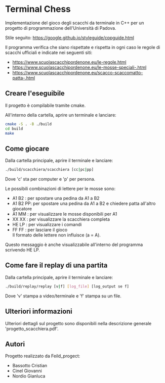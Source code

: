 # Terminal Chess

Implementazione del gioco degli scacchi da terminale in C++ per un progetto di programmazione dell'Università di Padova.

Stile seguito: https://google.github.io/styleguide/cppguide.html

Il programma verifica che siano rispettate e rispetta in ogni caso le regole di scacchi ufficiali e indicate nei seguenti siti:
- https://www.scuolascacchipordenone.eu/le-regole.html 
- https://www.scuolascacchipordenone.eu/le-mosse-speciali-.html
- https://www.scuolascacchipordenone.eu/scacco-scaccomatto-patta-.html

## Creare l'eseguibile
Il progetto è compilabile tramite cmake.

All'interno della cartella, aprire un terminale e lanciare:
```sh
cmake -S . -B ./build
cd build
make
```

## Come giocare
Dalla cartella principale, aprire il terminale e lanciare:
```sh
./build/scacchiera/scacchiera [cc|pc|pp]
```
Dove 'c' sta per computer e 'p' per persona.

Le possibili combinazioni di lettere per le mosse sono:
- A1 B2 : per spostare una pedina da A1 a B2           
- A1 B2 PP: per spostare una pedina da A1 a B2 e chiedere patta all'altro giocatore       
- A1 MM : per visualizzare le mosse disponibili per A1 
- XX XX : per visualizzare la scacchiera completa      
- HE LP : per visualizzare i comandi                   
- FF FF : per lasciare il gioco                        
Il formato delle lettere non influisce (a = A).

Questo messaggio è anche visualizzabile all'interno del programma scrivendo HE LP.

## Come fare il replay di una partita
Dalla cartella principale, aprire il terminale e lanciare:
```sh
./build/replay/replay [v|f] [log_file] [log_output se f]
```
Dove 'v' stampa a video/terminale e 'f' stampa su un file.

## Ulteriori informazioni

Ulteriori dettagli sul progetto sono disponibili nella descrizione generale 'progetto_scacchiera.pdf'.

## Autori

Progetto realizzato da Feild_progect:
- Bassotto Cristian
- Cinel Giovanni
- Nordio Gianluca
